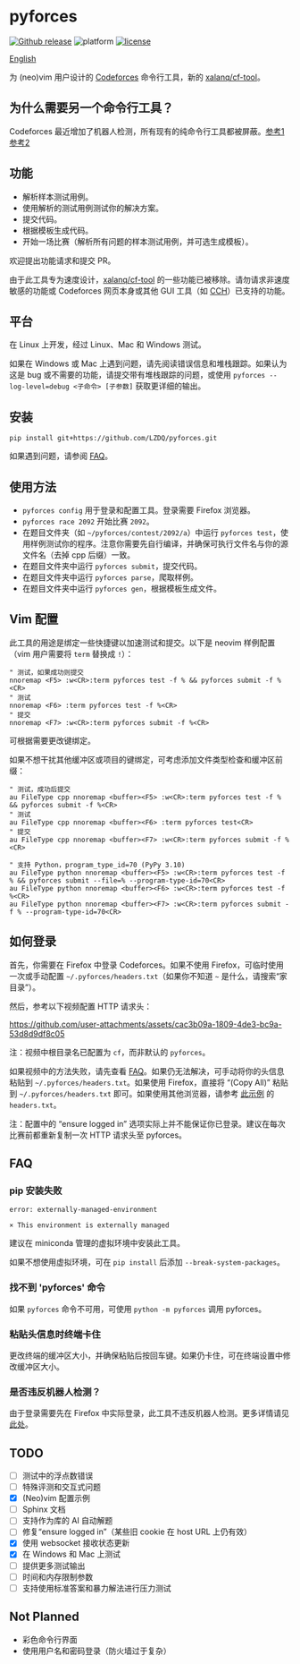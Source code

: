 # pyforces

[![Github release](https://img.shields.io/github/release/LZDQ/pyforces)](https://github.com/LZDQ/pyforces/releases)
![platform](https://img.shields.io/badge/platform-Windows%20%7C%20macOS%20%7C%20Linux-blue)
[![license](https://img.shields.io/badge/license-WTFPL-%23373737.svg)](https://raw.githubusercontent.com/LZDQ/pyforces/main/LICENSE)

[English](README.md)

为 (neo)vim 用户设计的 [Codeforces](https://codeforces.com) 命令行工具，新的 [xalanq/cf-tool](https://github.com/xalanq/cf-tool)。

## 为什么需要另一个命令行工具？

Codeforces 最近增加了机器人检测，所有现有的纯命令行工具都被屏蔽。[参考1](https://codeforces.com/blog/entry/96091) [参考2](https://github.com/woshiluo/cf-tool/issues/5)

## 功能

* 解析样本测试用例。
* 使用解析的测试用例测试你的解决方案。
* 提交代码。
* 根据模板生成代码。
* 开始一场比赛（解析所有问题的样本测试用例，并可选生成模板）。

欢迎提出功能请求和提交 PR。

由于此工具专为速度设计，[xalanq/cf-tool](https://github.com/xalanq/cf-tool) 的一些功能已被移除。请勿请求非速度敏感的功能或 Codeforces 网页本身或其他 GUI 工具（如 [CCH](https://github.com/CodeforcesContestHelper/CCHv2)）已支持的功能。

## 平台

在 Linux 上开发，经过 Linux、Mac 和 Windows 测试。

如果在 Windows 或 Mac 上遇到问题，请先阅读错误信息和堆栈跟踪。如果认为这是 bug 或不需要的功能，请提交带有堆栈跟踪的问题，或使用 `pyforces --log-level=debug <子命令> [子参数]` 获取更详细的输出。

## 安装

`pip install git+https://github.com/LZDQ/pyforces.git`

如果遇到问题，请参阅 [FAQ](#FAQ)。

## 使用方法

* `pyforces config` 用于登录和配置工具。登录需要 Firefox 浏览器。
* `pyforces race 2092` 开始比赛 `2092`。
* 在题目文件夹（如 `~/pyforces/contest/2092/a`）中运行 `pyforces test`，使用样例测试你的程序。注意你需要先自行编译，并确保可执行文件名与你的源文件名（去掉 cpp 后缀）一致。
* 在题目文件夹中运行 `pyforces submit`，提交代码。
* 在题目文件夹中运行 `pyforces parse`，爬取样例。
* 在题目文件夹中运行 `pyforces gen`，根据模板生成文件。

## Vim 配置

此工具的用途是绑定一些快捷键以加速测试和提交。以下是 neovim 样例配置（vim 用户需要将 `term` 替换成 `!`）：

```vim
" 测试，如果成功则提交
nnoremap <F5> :w<CR>:term pyforces test -f % && pyforces submit -f %<CR>
" 测试
nnoremap <F6> :term pyforces test -f %<CR>
" 提交
nnoremap <F7> :w<CR>:term pyforces submit -f %<CR>
```

可根据需要更改键绑定。

如果不想干扰其他缓冲区或项目的键绑定，可考虑添加文件类型检查和缓冲区前缀：

```vim
" 测试，成功后提交
au FileType cpp nnoremap <buffer><F5> :w<CR>:term pyforces test -f % && pyforces submit -f %<CR>
" 测试
au FileType cpp nnoremap <buffer><F6> :term pyforces test<CR>
" 提交
au FileType cpp nnoremap <buffer><F7> :w<CR>:term pyforces submit -f %<CR>

" 支持 Python，program_type_id=70 (PyPy 3.10)
au FileType python nnoremap <buffer><F5> :w<CR>:term pyforces test -f % && pyforces submit --file=% --program-type-id=70<CR>
au FileType python nnoremap <buffer><F6> :w<CR>:term pyforces test -f %<CR>
au FileType python nnoremap <buffer><F7> :w<CR>:term pyforces submit -f % --program-type-id=70<CR>
```

## 如何登录

首先，你需要在 Firefox 中登录 Codeforces。如果不使用 Firefox，可临时使用一次或手动配置 `~/.pyforces/headers.txt`（如果你不知道 `~` 是什么，请搜索“家目录”）。

然后，参考以下视频配置 HTTP 请求头：

https://github.com/user-attachments/assets/cac3b09a-1809-4de3-bc9a-53d8d9df8c05

注：视频中根目录名已配置为 `cf`，而非默认的 `pyforces`。

如果视频中的方法失败，请先查看 [FAQ](#FAQ)。如果仍无法解决，可手动将你的头信息粘贴到 `~/.pyforces/headers.txt`。如果使用 Firefox，直接将 “(Copy All)” 粘贴到 `~/.pyforces/headers.txt` 即可。如果使用其他浏览器，请参考 [此示例](example/headers.txt) 的 `headers.txt`。

注：配置中的 “ensure logged in” 选项实际上并不能保证你已登录。建议在每次比赛前都重新复制一次 HTTP 请求头至 pyforces。

## FAQ

### pip 安装失败

```
error: externally-managed-environment

× This environment is externally managed
```

建议在 miniconda 管理的虚拟环境中安装此工具。

如果不想使用虚拟环境，可在 `pip install` 后添加 `--break-system-packages`。

### 找不到 'pyforces' 命令

如果 `pyforces` 命令不可用，可使用 `python -m pyforces` 调用 pyforces。

### 粘贴头信息时终端卡住

更改终端的缓冲区大小，并确保粘贴后按回车键。如果仍卡住，可在终端设置中修改缓冲区大小。

### 是否违反机器人检测？

由于登录需要先在 Firefox 中实际登录，此工具不违反机器人检测。更多详情请见 [此处](https://codeforces.com/blog/entry/134322)。

## TODO

- [ ] 测试中的浮点数错误
- [ ] 特殊评测和交互式问题
- [x] (Neo)vim 配置示例
- [ ] Sphinx 文档
- [ ] 支持作为库的 AI 自动解题
- [ ] 修复“ensure logged in”（某些旧 cookie 在 host URL 上仍有效）
- [x] 使用 websocket 接收状态更新
- [x] 在 Windows 和 Mac 上测试
- [ ] 提供更多测试输出
- [ ] 时间和内存限制参数
- [ ] 支持使用标准答案和暴力解法进行压力测试

## Not Planned

* 彩色命令行界面
* 使用用户名和密码登录（防火墙过于复杂）
